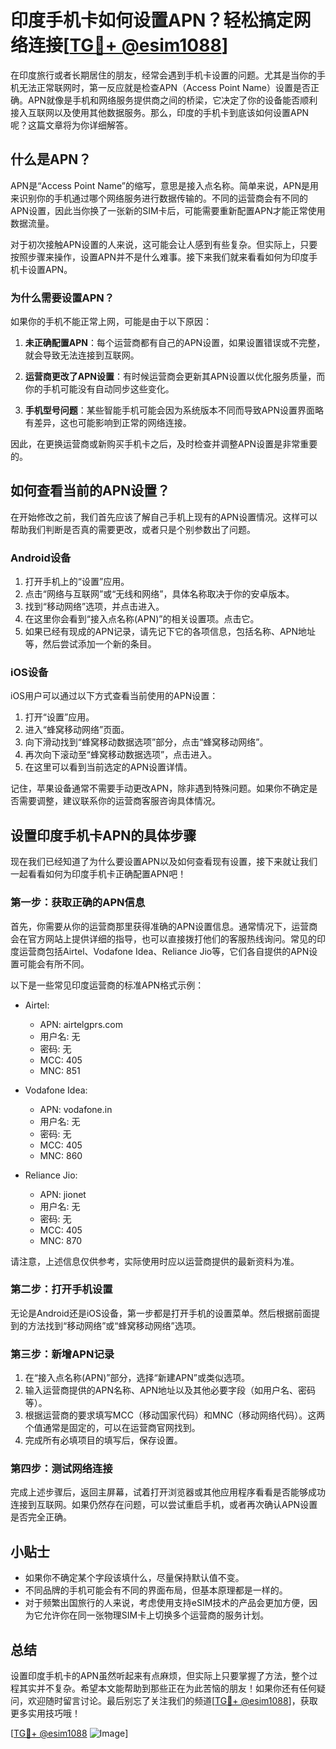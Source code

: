 # 印度手机卡如何设置APN？轻松搞定网络连接[[TG💪+ @esim1088](https://t.me/s/esim1088)]

在印度旅行或者长期居住的朋友，经常会遇到手机卡设置的问题。尤其是当你的手机无法正常联网时，第一反应就是检查APN（Access Point Name）设置是否正确。APN就像是手机和网络服务提供商之间的桥梁，它决定了你的设备能否顺利接入互联网以及使用其他数据服务。那么，印度的手机卡到底该如何设置APN呢？这篇文章将为你详细解答。

## 什么是APN？

APN是“Access Point Name”的缩写，意思是接入点名称。简单来说，APN是用来识别你的手机通过哪个网络服务进行数据传输的。不同的运营商会有不同的APN设置，因此当你换了一张新的SIM卡后，可能需要重新配置APN才能正常使用数据流量。

对于初次接触APN设置的人来说，这可能会让人感到有些复杂。但实际上，只要按照步骤来操作，设置APN并不是什么难事。接下来我们就来看看如何为印度手机卡设置APN。

### 为什么需要设置APN？

如果你的手机不能正常上网，可能是由于以下原因：

1. **未正确配置APN**：每个运营商都有自己的APN设置，如果设置错误或不完整，就会导致无法连接到互联网。
   
2. **运营商更改了APN设置**：有时候运营商会更新其APN设置以优化服务质量，而你的手机可能没有自动同步这些变化。

3. **手机型号问题**：某些智能手机可能会因为系统版本不同而导致APN设置界面略有差异，这也可能影响到正常的网络连接。

因此，在更换运营商或新购买手机卡之后，及时检查并调整APN设置是非常重要的。

## 如何查看当前的APN设置？

在开始修改之前，我们首先应该了解自己手机上现有的APN设置情况。这样可以帮助我们判断是否真的需要更改，或者只是个别参数出了问题。

### Android设备

1. 打开手机上的“设置”应用。
2. 点击“网络与互联网”或“无线和网络”，具体名称取决于你的安卓版本。
3. 找到“移动网络”选项，并点击进入。
4. 在这里你会看到“接入点名称(APN)”的相关设置项。点击它。
5. 如果已经有现成的APN记录，请先记下它的各项信息，包括名称、APN地址等，然后尝试添加一个新的条目。

### iOS设备

iOS用户可以通过以下方式查看当前使用的APN设置：

1. 打开“设置”应用。
2. 进入“蜂窝移动网络”页面。
3. 向下滑动找到“蜂窝移动数据选项”部分，点击“蜂窝移动网络”。
4. 再次向下滚动至“蜂窝移动数据选项”，点击进入。
5. 在这里可以看到当前选定的APN设置详情。

记住，苹果设备通常不需要手动更改APN，除非遇到特殊问题。如果你不确定是否需要调整，建议联系你的运营商客服咨询具体情况。

## 设置印度手机卡APN的具体步骤

现在我们已经知道了为什么要设置APN以及如何查看现有设置，接下来就让我们一起看看如何为印度手机卡正确配置APN吧！

### 第一步：获取正确的APN信息

首先，你需要从你的运营商那里获得准确的APN设置信息。通常情况下，运营商会在官方网站上提供详细的指导，也可以直接拨打他们的客服热线询问。常见的印度运营商包括Airtel、Vodafone Idea、Reliance Jio等，它们各自提供的APN设置可能会有所不同。

以下是一些常见印度运营商的标准APN格式示例：

- Airtel:
  - APN: airtelgprs.com
  - 用户名: 无
  - 密码: 无
  - MCC: 405
  - MNC: 851

- Vodafone Idea:
  - APN: vodafone.in
  - 用户名: 无
  - 密码: 无
  - MCC: 405
  - MNC: 860

- Reliance Jio:
  - APN: jionet
  - 用户名: 无
  - 密码: 无
  - MCC: 405
  - MNC: 870

请注意，上述信息仅供参考，实际使用时应以运营商提供的最新资料为准。

### 第二步：打开手机设置

无论是Android还是iOS设备，第一步都是打开手机的设置菜单。然后根据前面提到的方法找到“移动网络”或“蜂窝移动网络”选项。

### 第三步：新增APN记录

1. 在“接入点名称(APN)”部分，选择“新建APN”或类似选项。
2. 输入运营商提供的APN名称、APN地址以及其他必要字段（如用户名、密码等）。
3. 根据运营商的要求填写MCC（移动国家代码）和MNC（移动网络代码）。这两个值通常是固定的，可以在运营商官网找到。
4. 完成所有必填项目的填写后，保存设置。

### 第四步：测试网络连接

完成上述步骤后，返回主屏幕，试着打开浏览器或其他应用程序看看是否能够成功连接到互联网。如果仍然存在问题，可以尝试重启手机，或者再次确认APN设置是否完全正确。

## 小贴士

- 如果你不确定某个字段该填什么，尽量保持默认值不变。
- 不同品牌的手机可能会有不同的界面布局，但基本原理都是一样的。
- 对于频繁出国旅行的人来说，考虑使用支持eSIM技术的产品会更加方便，因为它允许你在同一张物理SIM卡上切换多个运营商的服务计划。

## 总结

设置印度手机卡的APN虽然听起来有点麻烦，但实际上只要掌握了方法，整个过程其实并不复杂。希望本文能帮助到那些正在为此苦恼的朋友！如果你还有任何疑问，欢迎随时留言讨论。最后别忘了关注我们的频道[[TG💪+ @esim1088](https://t.me/s/esim1088)]，获取更多实用技巧哦！

[[TG💪+ @esim1088](https://t.me/s/esim1088) ![Image](https://i.postimg.cc/4NQfJmqS/Snipaste-2025-05-13-00-14-12.png)]